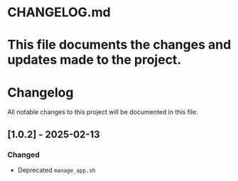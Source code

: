 # CHANGELOG.md
# This file documents the changes and updates made to the project.

# Changelog

All notable changes to this project will be documented in this file.

## [1.0.2] - 2025-02-13

### Changed
- Deprecated `manage_app.sh`
